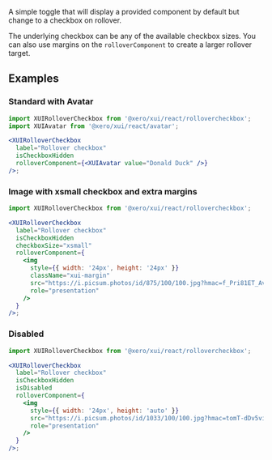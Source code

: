 A simple toggle that will display a provided component by default but change to a checkbox on rollover.

The underlying checkbox can be any of the available checkbox sizes. You can also use margins on the `rolloverComponent` to create a larger rollover target.

## Examples

### Standard with Avatar

```jsx harmony
import XUIRolloverCheckbox from '@xero/xui/react/rollovercheckbox';
import XUIAvatar from '@xero/xui/react/avatar';

<XUIRolloverCheckbox
  label="Rollover checkbox"
  isCheckboxHidden
  rolloverComponent={<XUIAvatar value="Donald Duck" />}
/>;
```

### Image with xsmall checkbox and extra margins

```jsx harmony
import XUIRolloverCheckbox from '@xero/xui/react/rollovercheckbox';

<XUIRolloverCheckbox
  label="Rollover checkbox"
  isCheckboxHidden
  checkboxSize="xsmall"
  rolloverComponent={
    <img
      style={{ width: '24px', height: '24px' }}
      className="xui-margin"
      src="https://i.picsum.photos/id/875/100/100.jpg?hmac=f_Pri81ET_AveaagT58xJNaG1s3j3GCI7tvgJbjeZzk"
      role="presentation"
    />
  }
/>;
```

### Disabled

```jsx harmony
import XUIRolloverCheckbox from '@xero/xui/react/rollovercheckbox';

<XUIRolloverCheckbox
  label="Rollover checkbox"
  isCheckboxHidden
  isDisabled
  rolloverComponent={
    <img
      style={{ width: '24px', height: 'auto' }}
      src="https://i.picsum.photos/id/1033/100/100.jpg?hmac=tomT-dDv5vivqHh5P2NCXMYcsD8G3D4-hAqxbdQ7O2c"
      role="presentation"
    />
  }
/>;
```

